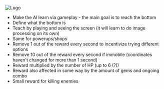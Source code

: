 ![Logo](https://cdn.discordapp.com/attachments/711696333089800213/1104099011146813590/Untitled-1.png)

- Make the AI learn via gameplay - the main goal is to reach the bottom
- Define what the bottom is
- Teach by playing and seeing the screen (it will learn to do image processing on its own)
- Same for powerups/shops
- Remove 1 out of the reward every second to incentivize trying different options
- Remove 10 out of the reward every second if immobile (coordinates haven't changed for more than 1 second)
- Reward multiplied by the number of HP (up to 6 (?))
- Reward also affected in some way by the amount of gems and ongoing combo
- Small reward for killing enemies

